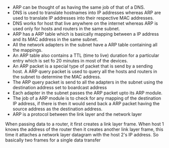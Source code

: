 - ARP can be thought of as having the same job of that of a DNS. 
- DNS is used to translate hostnames into IP addresses whereas ARP are used to translate IP addresses into their respective MAC addresses. 
- DNS works for host that live anywhere on the internet whereas ARP is used only for hosts and routers in the same subnet. 
- ARP has a ARP table which is basically mapping between a IP address and its MAC address in the same subnet. 
- All the network adapters in the subnet have a ARP table containing all the mappings. 
- An ARP table also contains a TTL (time to live) duration for a particular entry which is set fo 20 minutes in most of the devices. 
- An ARP packet is a special type of packet that is send by a sending host. A ARP query packet is used to query all the hosts and routers in the subnet to determine the MAC address. 
- The ARP query packet is send to all the adapters in the subnet using the destination address set to boardcast address
- Each adapter in the subnet passes the ARP packet upto its ARP module.
- The job of a ARP module is to check for any mapping of the destination IP address, if there is then it would send back a ARP packet having the source address as the destination address. 
- ARP is a protocol between the link layer and the network layer


When passing data to a router, it first creates a link layer frame. When host 1 knows the address of the router then it creates another link layer frame, this time it attaches a network layer datagram with the host 2's IP address. So basically two frames for a single data transfer